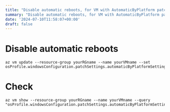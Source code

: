 ```yaml
---
title: "Disable automatic reboots, for VM with AutomaticByPlatform patching mode"
summary: "Disable automatic reboots, for VM with AutomaticByPlatform patching mode"
date: '2024-07-10T11:58:07+00:00'
draft: false
---
```


# Disable automatic reboots

```
az vm update --resource-group yourRGname --name yourVMname --set osProfile.windowsConfiguration.patchSettings.automaticByPlatformSettings.rebootSetting=Never
```

# Check

```
az vm show --resource-group yourRGname --name yourVMname --query "osProfile.windowsConfiguration.patchSettings.automaticByPlatformSettings.rebootSetting"
```
